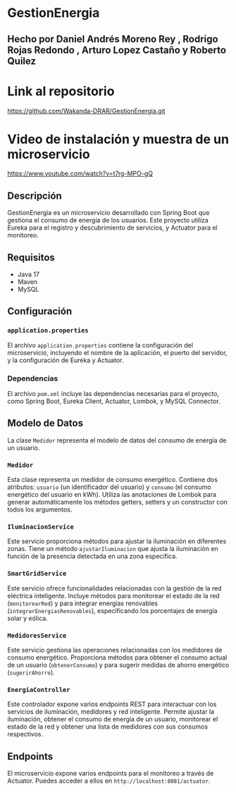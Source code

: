 # GestionEnergia

## Hecho por Daniel Andrés Moreno Rey , Rodrigo Rojas Redondo , Arturo Lopez Castaño y Roberto Quilez

# Link al repositorio

https://github.com/Wakanda-DRAR/GestionEnergia.git

# Video de instalación y muestra de un microservicio

https://www.youtube.com/watch?v=t7rg-MPO-gQ

## Descripción
GestionEnergia es un microservicio desarrollado con Spring Boot que gestiona el consumo de energía de los usuarios. Este proyecto utiliza Eureka para el registro y descubrimiento de servicios, y Actuator para el monitoreo.

## Requisitos
- Java 17
- Maven
- MySQL

## Configuración

### `application.properties`
El archivo `application.properties` contiene la configuración del microservicio, incluyendo el nombre de la aplicación, el puerto del servidor, y la configuración de Eureka y Actuator.

### Dependencias
El archivo `pom.xml` incluye las dependencias necesarias para el proyecto, como Spring Boot, Eureka Client, Actuator, Lombok, y MySQL Connector.


## Modelo de Datos
La clase `Medidor` representa el modelo de datos del consumo de energía de un usuario.


### `Medidor`
Esta clase representa un medidor de consumo energético. Contiene dos atributos: `usuario` (un identificador del usuario) y `consumo` (el consumo energético del usuario en kWh). Utiliza las anotaciones de Lombok para generar automáticamente los métodos getters, setters y un constructor con todos los argumentos.

### `IluminacionService`
Este servicio proporciona métodos para ajustar la iluminación en diferentes zonas. Tiene un método `ajustarIluminacion` que ajusta la iluminación en función de la presencia detectada en una zona específica.

### `SmartGridService`
Este servicio ofrece funcionalidades relacionadas con la gestión de la red eléctrica inteligente. Incluye métodos para monitorear el estado de la red (`monitorearRed`) y para integrar energías renovables (`integrarEnergiasRenovables`), especificando los porcentajes de energía solar y eólica.

### `MedidoresService`
Este servicio gestiona las operaciones relacionadas con los medidores de consumo energético. Proporciona métodos para obtener el consumo actual de un usuario (`obtenerConsumo`) y para sugerir medidas de ahorro energético (`sugerirAhorro`).

### `EnergiaController`
Este controlador expone varios endpoints REST para interactuar con los servicios de iluminación, medidores y red inteligente. Permite ajustar la iluminación, obtener el consumo de energía de un usuario, monitorear el estado de la red y obtener una lista de medidores con sus consumos respectivos.


## Endpoints
El microservicio expone varios endpoints para el monitoreo a través de Actuator. Puedes acceder a ellos en `http://localhost:8081/actuator`.
